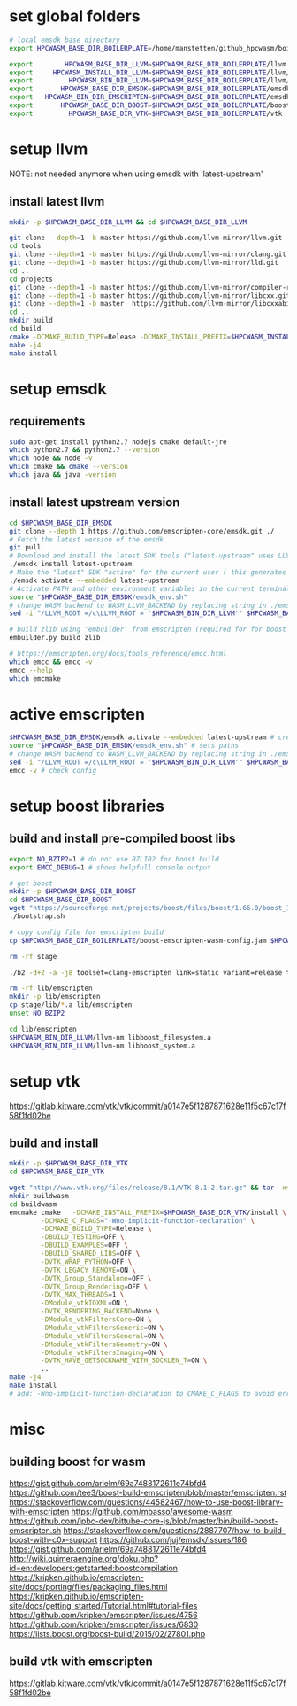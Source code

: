 
# set global folders
```bash
# local emsdk base directory
export HPCWASM_BASE_DIR_BOILERPLATE=/home/manstetten/github_hpcwasm/boilerplate

export        HPCWASM_BASE_DIR_LLVM=$HPCWASM_BASE_DIR_BOILERPLATE/llvm
export     HPCWASM_INSTALL_DIR_LLVM=$HPCWASM_BASE_DIR_BOILERPLATE/llvm/install
export         HPCWASM_BIN_DIR_LLVM=$HPCWASM_BASE_DIR_BOILERPLATE/llvm/install/bin
export       HPCWASM_BASE_DIR_EMSDK=$HPCWASM_BASE_DIR_BOILERPLATE/emsdk
export   HPCWASM_BIN_DIR_EMSCRIPTEN=$HPCWASM_BASE_DIR_BOILERPLATE/emsdk/fastcomp/emscripten
export       HPCWASM_BASE_DIR_BOOST=$HPCWASM_BASE_DIR_BOILERPLATE/boost
export         HPCWASM_BASE_DIR_VTK=$HPCWASM_BASE_DIR_BOILERPLATE/vtk
```

# setup llvm 
NOTE: not needed anymore when using emsdk with 'latest-upstream'

## install latest llvm 
```bash
mkdir -p $HPCWASM_BASE_DIR_LLVM && cd $HPCWASM_BASE_DIR_LLVM

git clone --depth=1 -b master https://github.com/llvm-mirror/llvm.git ./
cd tools
git clone --depth=1 -b master https://github.com/llvm-mirror/clang.git  
git clone --depth=1 -b master https://github.com/llvm-mirror/lld.git
cd ..
cd projects
git clone --depth=1 -b master https://github.com/llvm-mirror/compiler-rt.git 
git clone --depth=1 -b master https://github.com/llvm-mirror/libcxx.git 
git clone --depth=1 -b master  https://github.com/llvm-mirror/libcxxabi.git 
cd ..
mkdir build
cd build
cmake -DCMAKE_BUILD_TYPE=Release -DCMAKE_INSTALL_PREFIX=$HPCWASM_INSTALL_DIR_LLVM ..
make -j4
make install 
```

# setup emsdk

## requirements
```bash
sudo apt-get install python2.7 nodejs cmake default-jre
which python2.7 && python2.7 --version 
which node && node -v
which cmake && cmake --version
which java && java -version
```

## install latest upstream version
```bash
cd $HPCWASM_BASE_DIR_EMSDK
git clone --depth 1 https://github.com/emscripten-core/emsdk.git ./
# Fetch the latest version of the emsdk 
git pull
# Download and install the latest SDK tools ("latest-upstream" uses LLVM backend)
./emsdk install latest-upstream 
# Make the "latest" SDK "active" for the current user ( this generates local .emscripten file) 
./emsdk activate --embedded latest-upstream
# Activate PATH and other environment variables in the current terminal 
source "$HPCWASM_BASE_DIR_EMSDK/emsdk_env.sh" 
# change WASM backend to WASM_LLVM_BACKEND by replacing string in ./emscripten
sed -i "/LLVM_ROOT =/c\LLVM_ROOT = '$HPCWASM_BIN_DIR_LLVM'" $HPCWASM_BASE_DIR_EMSDK/.emscripten 

# build zlib using 'embuilder' from emscripten (required for for boost libraries later)
embuilder.py build zlib

# https://emscripten.org/docs/tools_reference/emcc.html
which emcc && emcc -v
emcc --help
which emcmake 
```

# active emscripten 
```bash
$HPCWASM_BASE_DIR_EMSDK/emsdk activate --embedded latest-upstream # creates fresh  ./emscripten
source "$HPCWASM_BASE_DIR_EMSDK/emsdk_env.sh" # sets paths
# change WASM backend to WASM_LLVM_BACKEND by replacing string in ./emscripten
sed -i "/LLVM_ROOT =/c\LLVM_ROOT = '$HPCWASM_BIN_DIR_LLVM'" $HPCWASM_BASE_DIR_EMSDK/.emscripten 
emcc -v # check config
```

# setup boost libraries


## build and install pre-compiled boost libs
```bash
export NO_BZIP2=1 # do not use BZLIB2 for boost build
export EMCC_DEBUG=1 # shows helpfull console output

# get boost
mkdir -p $HPCWASM_BASE_DIR_BOOST
cd $HPCWASM_BASE_DIR_BOOST
wget "https://sourceforge.net/projects/boost/files/boost/1.66.0/boost_1_66_0.tar.gz" && tar -xvf "boost_1_66_0.tar.gz" --strip-components=1 && rm "boost_1_66_0.tar.gz" 
./bootstrap.sh

# copy config file for emscripten build
cp $HPCWASM_BASE_DIR_BOILERPLATE/boost-emscripten-wasm-config.jam $HPCWASM_BASE_DIR_BOOST/project-config.jam 

rm -rf stage

./b2 -d+2 -a -j8 toolset=clang-emscripten link=static variant=release threading=single --with-system --with-filesystem stage

rm -rf lib/emscripten
mkdir -p lib/emscripten
cp stage/lib/*.a lib/emscripten
unset NO_BZIP2

cd lib/emscripten
$HPCWASM_BIN_DIR_LLVM/llvm-nm libboost_filesystem.a
$HPCWASM_BIN_DIR_LLVM/llvm-nm libboost_system.a
```

# setup vtk
https://gitlab.kitware.com/vtk/vtk/commit/a0147e5f1287871628e11f5c67c17f58f1fd02be

## build and install

```bash
mkdir -p $HPCWASM_BASE_DIR_VTK
cd $HPCWASM_BASE_DIR_VTK

wget "http://www.vtk.org/files/release/8.1/VTK-8.1.2.tar.gz" && tar -xvf "VTK-8.1.2.tar.gz" --strip-components=1 
mkdir buildwasm
cd buildwasm
emcmake cmake   -DCMAKE_INSTALL_PREFIX=$HPCWASM_BASE_DIR_VTK/install \
        -DCMAKE_C_FLAGS="-Wno-implicit-function-declaration" \
        -DCMAKE_BUILD_TYPE=Release \
        -DBUILD_TESTING=OFF \
        -DBUILD_EXAMPLES=OFF \
        -DBUILD_SHARED_LIBS=OFF \
        -DVTK_WRAP_PYTHON=OFF \
        -DVTK_LEGACY_REMOVE=ON \
        -DVTK_Group_StandAlone=OFF \
        -DVTK_Group_Rendering=OFF \
        -DVTK_MAX_THREADS=1 \
        -DModule_vtkIOXML=ON \
        -DVTK_RENDERING_BACKEND=None \
        -DModule_vtkFiltersCore=ON \
        -DModule_vtkFiltersGeneric=ON \
        -DModule_vtkFiltersGeneral=ON \
        -DModule_vtkFiltersGeometry=ON \
        -DModule_vtkFiltersImaging=ON \
        -DVTK_HAVE_GETSOCKNAME_WITH_SOCKLEN_T=ON \
        ..
make -j4
make install
# add: -Wno-implicit-function-declaration to CMAKE_C_FLAGS to avoid error on arc4random() implicit C99

```

# misc

## building boost for wasm
https://gist.github.com/arielm/69a7488172611e74bfd4
https://github.com/tee3/boost-build-emscripten/blob/master/emscripten.rst
https://stackoverflow.com/questions/44582467/how-to-use-boost-library-with-emscripten
https://github.com/mbasso/awesome-wasm
https://github.com/ipbc-dev/bittube-core-js/blob/master/bin/build-boost-emscripten.sh
https://stackoverflow.com/questions/2887707/how-to-build-boost-with-c0x-support
https://github.com/juj/emsdk/issues/186
https://gist.github.com/arielm/69a7488172611e74bfd4
http://wiki.quimeraengine.org/doku.php?id=en:developers:getstarted:boostcompilation
https://kripken.github.io/emscripten-site/docs/porting/files/packaging_files.html
https://kripken.github.io/emscripten-site/docs/getting_started/Tutorial.html#tutorial-files
https://github.com/kripken/emscripten/issues/4756
https://github.com/kripken/emscripten/issues/6830
https://lists.boost.org/boost-build/2015/02/27801.php

## build vtk with emscripten
https://gitlab.kitware.com/vtk/vtk/commit/a0147e5f1287871628e11f5c67c17f58f1fd02be
